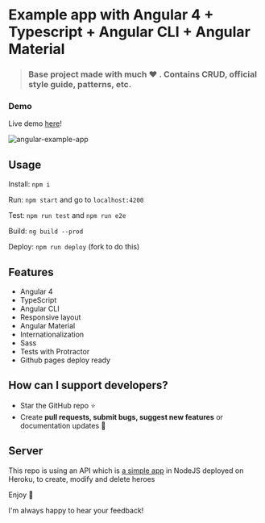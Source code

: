 # Example app with Angular 4 + Typescript + Angular CLI + Angular Material

> ### Base project made with much  :heart: . Contains CRUD, official style guide, patterns, etc.

### Demo

Live demo [here](https://ismaestro.github.io/angular-example-app/)!

![angular-example-app](http://i68.tinypic.com/4vst21.jpg)

## Usage

Install: `npm i`

Run: `npm start` and go to `localhost:4200`

Test: `npm run test` and `npm run e2e`

Build: `ng build --prod`

Deploy: `npm run deploy` (fork to do this)

## Features
* Angular 4
* TypeScript
* Angular CLI
* Responsive layout
* Angular Material
* Internationalization
* Sass
* Tests with Protractor
* Github pages deploy ready

## How can I support developers?
- Star the GitHub repo :star:
- Create **pull requests, submit bugs, suggest new features** or documentation updates :wrench:

## Server

This repo is using an API which is [a simple app](https://github.com/Ismaestro/tour-of-heroes-sample-app) in NodeJS deployed on Heroku, to create, modify and delete heroes

Enjoy :metal:

I'm always happy to hear your feedback!
